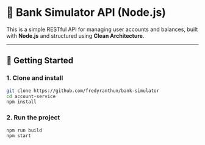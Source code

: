 # 🏦 Bank Simulator API (Node.js)

This is a simple RESTful API for managing user accounts and balances, built with **Node.js** and structured using **Clean Architecture**.

---

## 🚀 Getting Started

### 1. Clone and install

```bash
git clone https://github.com/fredyranthun/bank-simulator
cd account-service
npm install
```

### 2. Run the project

```bash
npm run build
npm start
```
